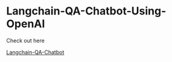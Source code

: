 # Langchain-QA-Chatbot-Using-OpenAI

Check out here

<a href = ' https://huggingface.co/spaces/Sathish733/Langchain-Chatbot-QA'>Langchain-QA-Chatbot</a>
